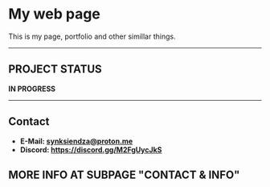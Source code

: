 # My web page

This is my page, portfolio and other simillar things.

---

## PROJECT STATUS

<b>IN PROGRESS

---

## Contact

+ E-Mail: synksiendza@proton.me
+ Discord: https://discord.gg/M2FgUycJkS

## MORE INFO AT SUBPAGE "CONTACT & INFO"